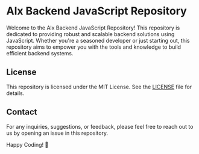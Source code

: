 # Alx Backend JavaScript Repository

Welcome to the Alx Backend JavaScript Repository! This repository is dedicated to providing robust and scalable backend solutions using JavaScript. Whether you're a seasoned developer or just starting out, this repository aims to empower you with the tools and knowledge to build efficient backend systems.

## License

This repository is licensed under the MIT License. See the [LICENSE](LICENSE) file for details.

## Contact

For any inquiries, suggestions, or feedback, please feel free to reach out to us by opening an issue in this repository.

Happy Coding! 🚀
